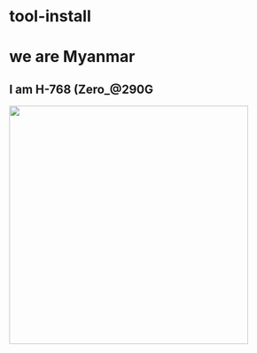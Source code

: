 # tool-install
<h1>we are Myanmar</h1>
<h2>I am H-768 (Zero_@290G</h2>
<img src="https://i.imgur.com/3JSs3r1.png" width="431">

